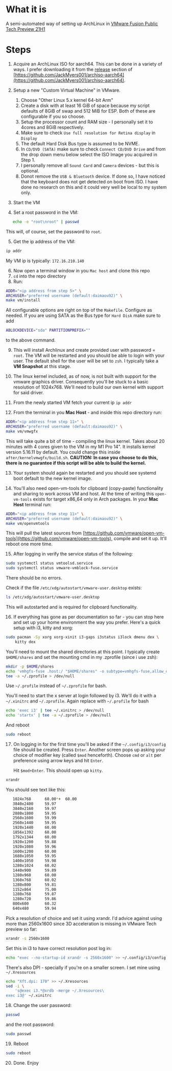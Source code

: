 # What it is

A semi-automated way of setting up ArchLinux in [VMware Fusion Public Tech Preview 21H1](https://customerconnect.vmware.com/downloads/get-download?downloadGroup=FUS-PUBTP-2021H1)

# Steps

1. Acquire an ArchLinux ISO for aarch64. This can be done in a variety of ways. I prefer downloading it from the [release](https://github.com/JackMyers001/archiso-aarch64/releases) section of [https://github.com/JackMyers001/archiso-aarch64](https://github.com/JackMyers001/archiso-aarch64).

2. Setup a new "Custom Virtual Machine" in VMware.

   1. Choose "Other Linux 5.x kernel 64-bit Arm"
   2. Create a disk with at least 16 GiB of space because my script defaults of 8GiB of swap and 512 MiB for ESP. Both of these are configurable if you so choose.
   3. Setup the processor count and RAM size - I personally set it to 4cores and 8GiB respectively.
   4. Make sure to check `Use full resolution for Retina display` in `Display`
   5. The default Hard Disk Bus type is assumed to be NVME.
   6. In `CD/DVD (SATA)` make sure to check `Connect CD/DVD Drive` and from the drop down menu below select the ISO Image you acquired in Step 1.
   7. I personally remove all `Sound Card` and `Camera` devices - but this is optional.
   8. Donot remove the `USB & Bluetooth` device. If done so, I have noticed that the keyboard does not get detected on boot from ISO. I have done no research on this and it could very well be local to my system only.

3. Start the VM

4. Set a root password in the VM:

```Bash
   echo -e "root\nroot" | passwd
```

This will, of course, set the password to `root`.

5. Get the ip address of the VM:

```Bash
ip addr
```

My VM ip is typically: `172.16.210.140`

6. Now open a terminal window in you `Mac host` and clone this repo
7. `cd` into the repo directory
8. Run:

```Bash
ADDR="<ip address from step 5>" \
ARCHUSER="preferred username (default:daimaou92)" \
make vm/install
```

All configurable options are right on top of the `Makefile`. Configure as needed.
If you are using SATA as the Bus type for `Hard Disk` make sure to add

```Bash
ABLOCKDEVICE="sda" PARTITIONPREFIX=""
```

to the above command.

9. This will install Archlinux and create provided user with password = `root`.
   The VM will be restarted and you should be able to login with your user.
   The default shell for the user will be set to `zsh`.
   I typically take a **VM Snapshot** at this stage.

10. The linux kernel included, as of now, is not built with support for
    the vmware graphics driver. Consequently you'll be stuck to a basic resolution
    of 1024x768. We'll need to build our own kernel with support for said driver.

11. From the newly started VM fetch your current ip `ip addr`

12. From the terminal in you **Mac Host** - and inside this repo directory run:

```Bash
ADDR="<ip address from step 11>" \
ARCHUSER="preferred username (default:daimaou92)" \
make vm/vmwgfx
```

This will take quite a bit of time - compiling the linux kernel.
Takes about 20 minutes with 4 cores given to the VM in my M1 Pro 14". It
installs kernel version 5.16.11 by default. You could change this inside
`after/kernelvmwgfx/build.sh`. **CAUTION: In case you choose to do this, there
is no guarantee if this script will be able to build the kernel.**

13. Your system should again be restarted and you should see systemd
    boot default to the new kernel image.

14. You'll also need open-vm-tools for clipboard (copy-paste) functionality
    and sharing to work across VM and host.
    At the time of writing this `open-vm-tools` exists for target
    x86_64 only in Arch packages. In your **Mac Host** terminal run:

```Bash
ADDR="<ip address from step 11>" \
ARCHUSER="preferred username (default:daimaou92)" \
make vm/openvmtools
```

This will pull the latest sources from
[https://github.com/vmware/open-vm-tools](https://github.com/vmware/open-vm-tools),
compile and set it up. It'll reboot
one more time.

15. After logging in verify the service status of the following:

```Bash
sudo systemctl status vmtoolsd.service
sudo systemctl status vmware-vmblock-fuse.service
```

There should be no errors.

Check if the file `/etc/xdg/autostart/vmware-user.desktop` exists:

```Bash
ls /etc/xdg/autostart/vmware-user.desktop
```

This will autostarted and is required for clipboard functionality.

16. If everything has gone as per documentation so far - you can stop here and
    set up your home environment the way you prefer.
    Here's a quick setup with i3, kitty and xorg:

```Bash
sudo pacman -Sy xorg xorg-xinit i3-gaps i3status i3lock dmenu dex \
	kitty dex
```

You'll need to mount the shared directories at this point. I typically
create `$HOME/shares` and set the mounting cmd in my .zprofile
(since i use zsh):

```Bash
mkdir -p $HOME/shares
echo 'vmhgfs-fuse .host:/ "$HOME/shares" -o subtype=vmhgfs-fuse,allow_other' | \
tee -a ~/.zprofile > /dev/null
```

Use `~/.profile` instead of `~/.zprofile` for bash.

You'll need to start the x server at login followed by i3.
We'll do it with a `~/.xinitrc` and `~/.zprofile`. Again replace with
`~/.profile` for bash

```Bash
echo 'exec i3' | tee ~/.xinitrc > /dev/null
echo 'startx' | tee -a ~/.zprofile > /dev/null
```

And reboot

```Bash
sudo reboot
```

17. On logging in for the first time you'll be asked if the `~/.config/i3/config`
    file should be created. Press `Enter`. Another screen pops up asking your choice
    of modifier key (called `$mod` henceforth).
    Choose `cmd` or `alt` per preference using arrow keys and hit `Enter`.

    Hit `$mod+Enter`. This should open up `kitty`.

```Bash
xrandr
```

You should see text like this:

```Bash
   1024x768      60.00*+  60.00
   3840x2400     59.97
   3840x2160     59.97
   2880x1800     59.95
   2560x1600     59.99
   2560x1440     59.95
   1920x1440     60.00
   1856x1392     60.00
   1792x1344     60.00
   1920x1200     59.88
   1920x1080     59.96
   1600x1200     60.00
   1680x1050     59.95
   1400x1050     59.98
   1280x1024     60.02
   1440x900      59.89
   1280x960      60.00
   1360x768      60.02
   1280x800      59.81
   1152x864      75.00
   1280x768      59.87
   1280x720      59.86
   800x600       60.32
   640x480       59.94
```

Pick a resolution of choice and set it using xrandr. I'd advice against using
more than 2560x1600 since 3D acceleration is missing in
VMware Tech preview so far:

```Bash
xrandr -s 2560x1600
```

Set this in i3 to have correct resolution post log in:

```Bash
echo "exec --no-startup-id xrandr -s 2560x1600" >> ~/.config/i3/config
```

There's also DPI - specially if you're on a smaller screen. I set mine
using `~/.Xresources`

```Bash
echo "Xft.dpi: 170" >> ~/.Xresources
sed -i \
	's@exec i3.*@xrdb -merge ~/.Xresources\
exec i3@' ~/.xinitrc
```

18. Change the user password:

```Bash
passwd
```

and the root password:

```Bash
sudo passwd
```

19. Reboot

```Bash
sudo reboot
```

20. Done. Enjoy
